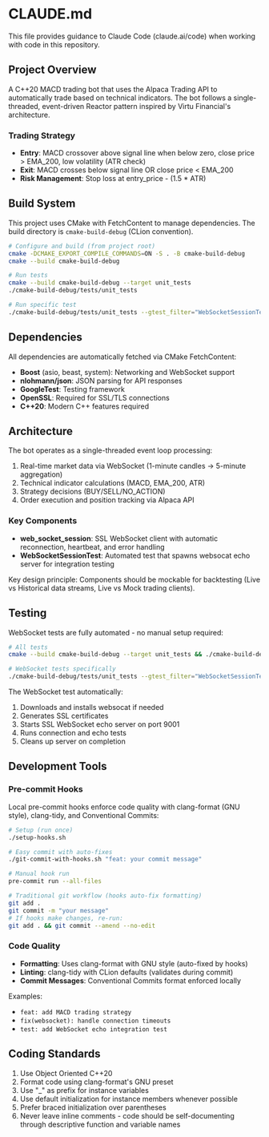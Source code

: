 # CLAUDE.md

This file provides guidance to Claude Code (claude.ai/code) when working with code in this repository.

## Project Overview

A C++20 MACD trading bot that uses the Alpaca Trading API to automatically trade based on technical indicators. The bot follows a single-threaded, event-driven Reactor pattern inspired by Virtu Financial's architecture.

### Trading Strategy

- **Entry**: MACD crossover above signal line when below zero, close price > EMA_200, low volatility (ATR check)
- **Exit**: MACD crosses below signal line OR close price < EMA_200
- **Risk Management**: Stop loss at entry_price - (1.5 * ATR)

## Build System

This project uses CMake with FetchContent to manage dependencies. The build directory is `cmake-build-debug` (CLion convention).

```bash
# Configure and build (from project root)
cmake -DCMAKE_EXPORT_COMPILE_COMMANDS=ON -S . -B cmake-build-debug
cmake --build cmake-build-debug

# Run tests
cmake --build cmake-build-debug --target unit_tests
./cmake-build-debug/tests/unit_tests

# Run specific test
./cmake-build-debug/tests/unit_tests --gtest_filter="WebSocketSessionTest.*"
```

## Dependencies

All dependencies are automatically fetched via CMake FetchContent:
- **Boost** (asio, beast, system): Networking and WebSocket support
- **nlohmann/json**: JSON parsing for API responses  
- **GoogleTest**: Testing framework
- **OpenSSL**: Required for SSL/TLS connections
- **C++20**: Modern C++ features required

## Architecture

The bot operates as a single-threaded event loop processing:

1. Real-time market data via WebSocket (1-minute candles → 5-minute aggregation)
2. Technical indicator calculations (MACD, EMA_200, ATR)  
3. Strategy decisions (BUY/SELL/NO_ACTION)
4. Order execution and position tracking via Alpaca API

### Key Components

- **web_socket_session**: SSL WebSocket client with automatic reconnection, heartbeat, and error handling
- **WebSocketSessionTest**: Automated test that spawns websocat echo server for integration testing

Key design principle: Components should be mockable for backtesting (Live vs Historical data streams, Live vs Mock trading clients).

## Testing

WebSocket tests are fully automated - no manual setup required:

```bash
# All tests
cmake --build cmake-build-debug --target unit_tests && ./cmake-build-debug/tests/unit_tests

# WebSocket tests specifically  
./cmake-build-debug/tests/unit_tests --gtest_filter="WebSocketSessionTest.*"
```

The WebSocket test automatically:
1. Downloads and installs websocat if needed
2. Generates SSL certificates
3. Starts SSL WebSocket echo server on port 9001
4. Runs connection and echo tests
5. Cleans up server on completion

## Development Tools

### Pre-commit Hooks

Local pre-commit hooks enforce code quality with clang-format (GNU style), clang-tidy, and Conventional Commits:

```bash
# Setup (run once)
./setup-hooks.sh

# Easy commit with auto-fixes
./git-commit-with-hooks.sh "feat: your commit message"

# Manual hook run
pre-commit run --all-files

# Traditional git workflow (hooks auto-fix formatting)
git add .
git commit -m "your message"
# If hooks make changes, re-run:
git add . && git commit --amend --no-edit
```

### Code Quality

- **Formatting**: Uses clang-format with GNU style (auto-fixed by hooks)
- **Linting**: clang-tidy with CLion defaults (validates during commit)
- **Commit Messages**: Conventional Commits format enforced locally

Examples:
- `feat: add MACD trading strategy`
- `fix(websocket): handle connection timeouts`
- `test: add WebSocket echo integration test`

## Coding Standards

1. Use Object Oriented C++20
2. Format code using clang-format's GNU preset  
3. Use "_" as prefix for instance variables
4. Use default initialization for instance members whenever possible
5. Prefer braced initialization over parentheses
6. Never leave inline comments - code should be self-documenting through descriptive function and variable names
